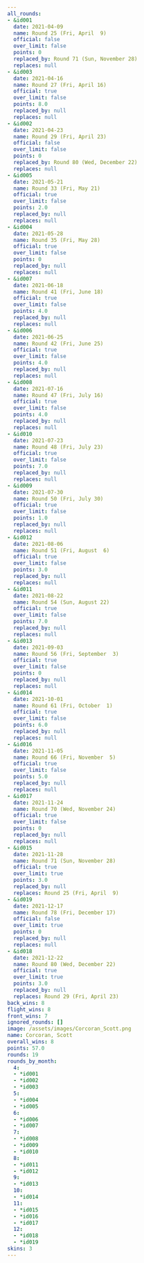 ```yaml
---
all_rounds:
- &id001
  date: 2021-04-09
  name: Round 25 (Fri, April  9)
  official: false
  over_limit: false
  points: 0
  replaced_by: Round 71 (Sun, November 28)
  replaces: null
- &id003
  date: 2021-04-16
  name: Round 27 (Fri, April 16)
  official: true
  over_limit: false
  points: 8.0
  replaced_by: null
  replaces: null
- &id002
  date: 2021-04-23
  name: Round 29 (Fri, April 23)
  official: false
  over_limit: false
  points: 0
  replaced_by: Round 80 (Wed, December 22)
  replaces: null
- &id005
  date: 2021-05-21
  name: Round 33 (Fri, May 21)
  official: true
  over_limit: false
  points: 2.0
  replaced_by: null
  replaces: null
- &id004
  date: 2021-05-28
  name: Round 35 (Fri, May 28)
  official: true
  over_limit: false
  points: 0
  replaced_by: null
  replaces: null
- &id007
  date: 2021-06-18
  name: Round 41 (Fri, June 18)
  official: true
  over_limit: false
  points: 4.0
  replaced_by: null
  replaces: null
- &id006
  date: 2021-06-25
  name: Round 42 (Fri, June 25)
  official: true
  over_limit: false
  points: 4.0
  replaced_by: null
  replaces: null
- &id008
  date: 2021-07-16
  name: Round 47 (Fri, July 16)
  official: true
  over_limit: false
  points: 4.0
  replaced_by: null
  replaces: null
- &id010
  date: 2021-07-23
  name: Round 48 (Fri, July 23)
  official: true
  over_limit: false
  points: 7.0
  replaced_by: null
  replaces: null
- &id009
  date: 2021-07-30
  name: Round 50 (Fri, July 30)
  official: true
  over_limit: false
  points: 1.0
  replaced_by: null
  replaces: null
- &id012
  date: 2021-08-06
  name: Round 51 (Fri, August  6)
  official: true
  over_limit: false
  points: 3.0
  replaced_by: null
  replaces: null
- &id011
  date: 2021-08-22
  name: Round 54 (Sun, August 22)
  official: true
  over_limit: false
  points: 7.0
  replaced_by: null
  replaces: null
- &id013
  date: 2021-09-03
  name: Round 56 (Fri, September  3)
  official: true
  over_limit: false
  points: 0
  replaced_by: null
  replaces: null
- &id014
  date: 2021-10-01
  name: Round 61 (Fri, October  1)
  official: true
  over_limit: false
  points: 6.0
  replaced_by: null
  replaces: null
- &id016
  date: 2021-11-05
  name: Round 66 (Fri, November  5)
  official: true
  over_limit: false
  points: 5.0
  replaced_by: null
  replaces: null
- &id017
  date: 2021-11-24
  name: Round 70 (Wed, November 24)
  official: true
  over_limit: false
  points: 0
  replaced_by: null
  replaces: null
- &id015
  date: 2021-11-28
  name: Round 71 (Sun, November 28)
  official: true
  over_limit: true
  points: 3.0
  replaced_by: null
  replaces: Round 25 (Fri, April  9)
- &id019
  date: 2021-12-17
  name: Round 78 (Fri, December 17)
  official: false
  over_limit: true
  points: 0
  replaced_by: null
  replaces: null
- &id018
  date: 2021-12-22
  name: Round 80 (Wed, December 22)
  official: true
  over_limit: true
  points: 3.0
  replaced_by: null
  replaces: Round 29 (Fri, April 23)
back_wins: 8
flight_wins: 8
front_wins: 7
ignored_rounds: []
image: /assets/images/Corcoran_Scott.png
name: Corcoran, Scott
overall_wins: 8
points: 57.0
rounds: 19
rounds_by_month:
  4:
  - *id001
  - *id002
  - *id003
  5:
  - *id004
  - *id005
  6:
  - *id006
  - *id007
  7:
  - *id008
  - *id009
  - *id010
  8:
  - *id011
  - *id012
  9:
  - *id013
  10:
  - *id014
  11:
  - *id015
  - *id016
  - *id017
  12:
  - *id018
  - *id019
skins: 3
---
```

